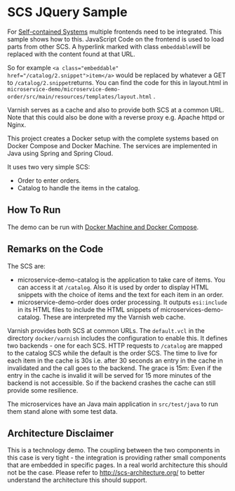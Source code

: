 SCS JQuery Sample
==============

For [Self-contained Systems](http://scs-architecture.org) multiple
frontends need to be integrated. This sample shows how to
this. JavaScript Code on the frontend is used to load parts from other
SCS. A hyperlink marked with class `embeddable`will be replaced with
the content found at that URL.

So for example `<a class="embeddable"
href="/catalog/2.snippet">item</a>` would be replaced by whatever a
GET to `/catalog/2.snippet`returns. You can find the code for this
in layout.html in
`microservice-demo/microservice-demo-order/src/main/resources/templates/layout.html` .

Varnish serves as a cache and also to provide both SCS at a common
URL. Note that this could also be done with a reverse proxy
e.g. Apache httpd or Nginx.

This project creates a Docker setup with the complete systems based on
Docker Compose and Docker Machine. The services are implemented in
Java using Spring and Spring Cloud.

It uses two very simple SCS:
- Order to enter orders.
- Catalog to handle the items in the catalog.

How To Run
----------

The demo can be run with
[Docker Machine and Docker Compose](docker/README.md).

Remarks on the Code
-------------------

The SCS are: 
- microservice-demo-catalog is the application to take care of
  items. You can access it at `/catalog`. Also it is used by order to
  display HTML snippets with the choice of items and the text for each
  item in an order.
- microservice-demo-order does order processing. It outputs
  `esi:include` in its HTML files to include the HTML snippets of
  microservices-demo-catalog. These are interpreted my the Varnish web
  cache.

Varnish provides both SCS at common URLs. The `default.vcl` in the directory
  `docker/varnish` includes the configuration to enable this. It
  defines two backends - one for each SCS. HTTP requests to `/catalog`
  are mapped to the catalog SCS while the default is the order
  SCS. The time to live for each item in the cache is 30s i.e. after
  30 seconds an entry in the cache in invalidated and the call goes to
  the backend. The grace is 15m: Even if the entry in the cache is
  invalid it will be served for 15 more minutes of the backend is not
  accessible. So if the backend crashes the cache can still provide
  some resilience.

The microservices have an Java main application in `src/test/java` to
run them stand alone with some test data.

Architecture Disclaimer
-------------------

This is a technology demo. The coupling between the two components in
this case is very tight - the integration is providing rather small
components that are embedded in specific pages. In a real world
architecture this should not be the case. Please refer to
http://scs-architecture.org/ to better understand the architecture
this should support.

